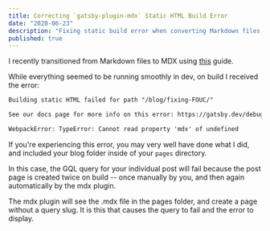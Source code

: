 ```yaml
---
title: Correcting `gatsby-plugin-mdx` Static HTML Build Error
date: "2020-06-23"
description: "Fixing static build error when converting Markdown files to MDX"
published: true
---
```


I recently transitioned from Markdown files to MDX using [this](https://www.gatsbyjs.org/blog/2019-11-21-how-to-convert-an-existing-gatsby-blog-to-use-mdx/) guide.

While everything seemed to be running smoothly in dev, on build I received the error:

```txt
Building static HTML failed for path "/blog/fixing-FOUC/"

See our docs page for more info on this error: https://gatsby.dev/debug-html

WebpackError: TypeError: Cannot read property 'mdx' of undefined
```

If you're experiencing this error, you may very well have done what I did, and included your blog folder inside of your `pages` directory.

 In this case, the GQL query for your individual post will fail because the post page is created twice on build -- once manually by you, and then again automatically by the mdx plugin. 
 
 The mdx plugin will see the .mdx file in the pages folder, and create a page without a query slug. It is this that causes the query to fail and the error to display.
